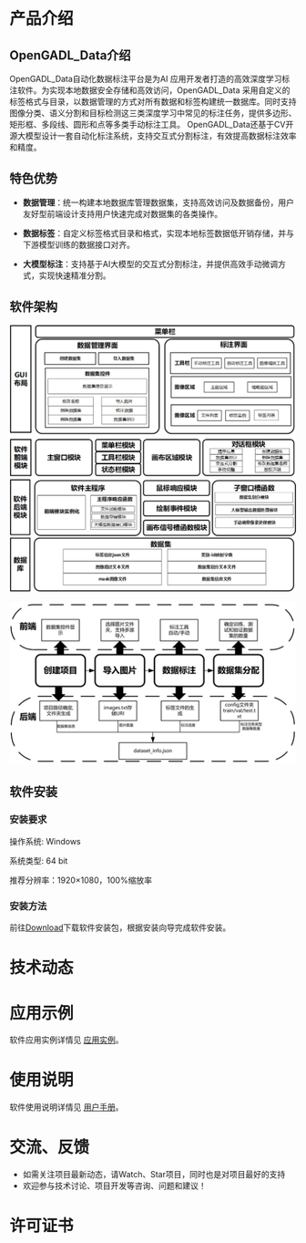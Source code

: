 # 产品介绍

## OpenGADL_Data介绍

OpenGADL_Data自动化数据标注平台是为AI 应用开发者打造的高效深度学习标注软件。为实现本地数据安全存储和高效访问，OpenGADL_Data 采用自定义的标签格式与目录，以数据管理的方式对所有数据和标签构建统一数据库。同时支持图像分类、语义分割和目标检测这三类深度学习中常见的标注任务，提供多边形、矩形框、多段线、圆形和点等多类手动标注工具。 OpenGADL_Data还基于CV开源大模型设计一套自动化标注系统，支持交互式分割标注，有效提高数据标注效率和精度。

## 特色优势

- **数据管理**：统一构建本地数据库管理数据集，支持高效访问及数据备份，用户友好型前端设计支持用户快速完成对数据集的各类操作。

- **数据标签**：自定义标签格式目录和格式，实现本地标签数据低开销存储，并与下游模型训练的数据接口对齐。

- **大模型标注**：支持基于AI大模型的交互式分割标注，并提供高效手动微调方式，实现快速精准分割。

  

## 软件架构

![软件架构](https://raw.githubusercontent.com/OpenGADL/OpenGADL-Data/main/picture/202310251655671.png)

![软件架构_2](https://raw.githubusercontent.com/OpenGADL/OpenGADL-Data/main/picture/202310251655566.png)

## 软件安装

### 安装要求

操作系统: Windows 

系统类型: 64 bit

推荐分辨率：1920×1080，100%缩放率

### 安装方法

前往[Download](http://gadl.com.cn/#/home)下载软件安装包，根据安装向导完成软件安装。



# 技术动态



# 应用示例

软件应用实例详情见 [应用实例](doc/应用案例.md)。



# 使用说明

软件使用说明详情见 [用户手册](doc/用户手册.md)。



# 交流、反馈

- 如需关注项目最新动态，请Watch、Star项目，同时也是对项目最好的支持
- 欢迎参与技术讨论、项目开发等咨询、问题和建议！

# 许可证书

